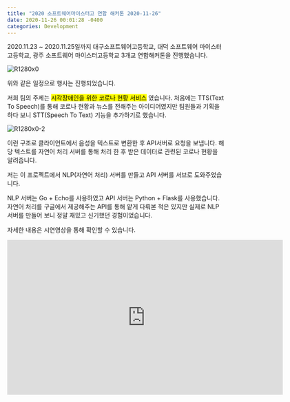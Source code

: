 ```yaml
---
title: "2020 소프트웨어마이스터고 연합 해커톤 2020-11-26"
date: 2020-11-26 00:01:28 -0400
categories: Development
---
```

2020.11.23 ~ 2020.11.25일까지 대구소프트웨어고등학교, 대덕 소프트웨어 마이스터고등학교, 광주 소프트웨어 마이스터고등학교 3개교 연합해커톤을 진행했습니다.

![R1280x0](https://user-images.githubusercontent.com/52072077/100958114-1414ba00-355f-11eb-9acb-248b9a7feeaa.png)

위와 같은 일정으로 행사는 진행되었습니다.
 
저희 팀의 주제는 <mark>시각장애인을 위한 코로나 현황 서비스</mark>  였습니다.
처음에는 TTS(Text To Speech)를 통해 코로나 현황과 뉴스를 전해주는 아이디어였지만 팀원들과 기획을 하다 보니 STT(Speech To Text) 기능을 추가하기로 했습니다.

![R1280x0-2](https://user-images.githubusercontent.com/52072077/100958123-1a0a9b00-355f-11eb-946a-37821001477c.png)

이런 구조로 클라이언트에서 음성을 텍스트로 변환한 후 API서버로 요청을 보냅니다. 해당 텍스트를 자연어 처리 서버를 통해 처리 한 후 받은 데이터로 관련된 코로나 현황을 알려줍니다.
 
저는 이 프로젝트에서 NLP(자연어 처리) 서버를 만들고 API 서버를 서브로 도와주었습니다.

NLP 서버는 Go + Echo를 사용하였고 API 서버는 Python + Flask를 사용했습니다.
자연어 처리를 구글에서 제공해주는 API를 통해 얕게 다뤄본 적은 있지만 실제로 NLP서버를 만들어 보니 정말 재밌고 신기했던 경험이었습니다.

자세한 내용은 시연영상을 통해 확인할 수 있습니다.

<iframe title="Blind-Corona 시연영상" width="640" height="360" src="https://play-tv.kakao.com/embed/player/cliplink/414492665?service=player_share" allowfullscreen frameborder="0" scrolling="no" allow="autoplay"></iframe>
